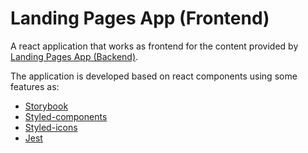 # Landing Pages App (Frontend)

A react application that works as frontend for the content provided by [Landing Pages App (Backend)](https://www.x.y).

The application is developed based on react components using some features as:

- [Storybook](https://storybook.js.org/)
- [Styled-components](https://styled-components.com/)
- [Styled-icons](https://styled-icons.dev/)
- [Jest](https://jestjs.io/)
